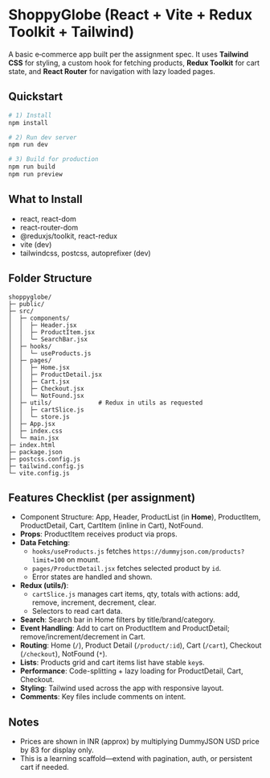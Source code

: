 # ShoppyGlobe (React + Vite + Redux Toolkit + Tailwind)

A basic e‑commerce app built per the assignment spec. It uses **Tailwind CSS** for styling, a custom hook for fetching products, **Redux Toolkit** for cart state, and **React Router** for navigation with lazy loaded pages.

## Quickstart

```bash
# 1) Install
npm install

# 2) Run dev server
npm run dev

# 3) Build for production
npm run build
npm run preview
```

## What to Install

- react, react-dom
- react-router-dom
- @reduxjs/toolkit, react-redux
- vite (dev)
- tailwindcss, postcss, autoprefixer (dev)

## Folder Structure

```text
shoppyglobe/
├─ public/
├─ src/
│  ├─ components/
│  │  ├─ Header.jsx
│  │  ├─ ProductItem.jsx
│  │  └─ SearchBar.jsx
│  ├─ hooks/
│  │  └─ useProducts.js
│  ├─ pages/
│  │  ├─ Home.jsx
│  │  ├─ ProductDetail.jsx
│  │  ├─ Cart.jsx
│  │  ├─ Checkout.jsx
│  │  └─ NotFound.jsx
│  ├─ utils/             # Redux in utils as requested
│  │  ├─ cartSlice.js
│  │  └─ store.js
│  ├─ App.jsx
│  ├─ index.css
│  └─ main.jsx
├─ index.html
├─ package.json
├─ postcss.config.js
├─ tailwind.config.js
└─ vite.config.js
```

## Features Checklist (per assignment)

- Component Structure: App, Header, ProductList (in **Home**), ProductItem, ProductDetail, Cart, CartItem (inline in Cart), NotFound.
- **Props**: ProductItem receives product via props.
- **Data Fetching**:
  - `hooks/useProducts.js` fetches `https://dummyjson.com/products?limit=100` on mount.
  - `pages/ProductDetail.jsx` fetches selected product by `id`.
  - Error states are handled and shown.
- **Redux (utils/)**:
  - `cartSlice.js` manages cart items, qty, totals with actions: add, remove, increment, decrement, clear.
  - Selectors to read cart data.
- **Search**: Search bar in Home filters by title/brand/category.
- **Event Handling**: Add to cart on ProductItem and ProductDetail; remove/increment/decrement in Cart.
- **Routing**: Home (`/`), Product Detail (`/product/:id`), Cart (`/cart`), Checkout (`/checkout`), NotFound (`*`).
- **Lists**: Products grid and cart items list have stable `key`s.
- **Performance**: Code-splitting + lazy loading for ProductDetail, Cart, Checkout.
- **Styling**: Tailwind used across the app with responsive layout.
- **Comments**: Key files include comments on intent.

## Notes
- Prices are shown in INR (approx) by multiplying DummyJSON USD price by 83 for display only.
- This is a learning scaffold—extend with pagination, auth, or persistent cart if needed.